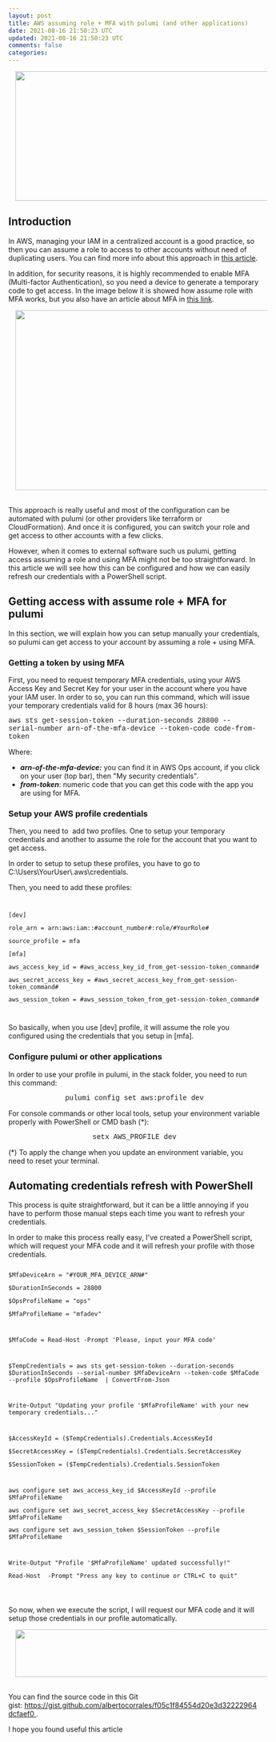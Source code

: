 ```yaml
---           
layout: post
title: AWS assuming role + MFA with pulumi (and other applications)
date: 2021-08-16 21:50:23 UTC
updated: 2021-08-16 21:50:23 UTC
comments: false
categories: 
---
```

<div class="separator" style="clear: both; text-align: center;"><a href="https://1.bp.blogspot.com/-Bgn9oR5De90/YRrP9H1FIwI/AAAAAAAAGkw/acSGNR5kD60Ohp9BevGkrYwpntQGH9LUwCLcBGAsYHQ/s1146/Page-Illo_Prevent.9a440a3b5794ae42ee42d76dd98f30a7e152629e.png" style="margin-left: 1em; margin-right: 1em;"><img border="0" data-original-height="568" data-original-width="1146" height="259" src="https://1.bp.blogspot.com/-Bgn9oR5De90/YRrP9H1FIwI/AAAAAAAAGkw/acSGNR5kD60Ohp9BevGkrYwpntQGH9LUwCLcBGAsYHQ/w521-h259/Page-Illo_Prevent.9a440a3b5794ae42ee42d76dd98f30a7e152629e.png" width="521" /></a></div><h2 style="text-align: left;">Introduction</h2><p>In AWS, managing your IAM in a centralized account is a good practice, so then you can assume a role to access to other accounts without need of duplicating users. You can find more info about this approach in <a href="https://docs.aws.amazon.com/IAM/latest/UserGuide/id_roles_common-scenarios_aws-accounts.html">this article</a>.</p><p>In addition, for security reasons, it is highly recommended to enable MFA (Multi-factor Authentication), so you need a device to generate a temporary code to get access. In the image below it is showed how assume role with MFA works, but you also have an article about MFA in <a href="https://aws.amazon.com/blogs/security/how-do-i-protect-cross-account-access-using-mfa-2/">this link</a>.</p><div class="separator" style="clear: both; text-align: center;"><a href="https://1.bp.blogspot.com/-Lj2Addm2sJ0/YRrQJn5sY6I/AAAAAAAAGk4/DV4-aqjwHtIx6qmAl7YFjOV7NMZRdWXMACLcBGAsYHQ/s997/MFAAPI4.png" style="margin-left: 1em; margin-right: 1em;"><img border="0" data-original-height="560" data-original-width="997" height="360" src="https://1.bp.blogspot.com/-Lj2Addm2sJ0/YRrQJn5sY6I/AAAAAAAAGk4/DV4-aqjwHtIx6qmAl7YFjOV7NMZRdWXMACLcBGAsYHQ/w640-h360/MFAAPI4.png" width="640" /></a></div><div class="separator" style="clear: both; text-align: center;"><br /></div><p>This approach is really useful and most of the configuration can be automated with pulumi (or other providers like terraform or CloudFormation). And once it is configured, you can switch your role and get access to other accounts with a few clicks.&nbsp;</p><p>However, when it comes to external software such us pulumi, getting access assuming a role and using MFA might not be too straightforward. In this article we will see how this can be configured and how we can easily refresh our credentials with a PowerShell script.&nbsp;</p><h2 style="text-align: left;">Getting access with assume role + MFA for pulumi</h2><p>In this section, we will explain how you can setup manually your credentials, so pulumi can get access to your account by assuming a role + using MFA.</p><h3 style="text-align: left;">Getting a token by using MFA</h3><p>First, you need to request temporary MFA credentials, using your AWS Access Key and Secret Key for your user in the account where you have your IAM user. In order to so, you can run this command, which will issue your temporary credentials valid for 8 hours (max 36 hours):</p><p><span style="font-family: courier;">aws sts get-session-token --duration-seconds 28800 --serial-number arn-of-the-mfa-device --token-code code-from-token</span></p><p>Where:</p><p></p><ul style="text-align: left;"><li><i><b>arn-of-the-mfa-device:</b></i> you can find it in AWS Ops account, if you click on your user (top bar), then "My security credentials".</li><li><i><b>from-token</b></i>: numeric code that you can get this code with the app you are using for MFA.</li></ul><p></p><h3 style="text-align: left;">Setup your AWS profile credentials</h3><p>Then, you need to&nbsp; add two profiles. One to setup your temporary credentials and another to assume the role for the account that you want to get access.&nbsp;</p><p>In order to setup to setup these profiles, you have to go to C:\Users\YourUser\.aws\credentials.&nbsp;</p><p>Then, you need to add these profiles:</p><pre class="prettyprint"><code class="language-js"><br /><p>[dev]</p><p>role_arn = arn:aws:iam::#account_number#:role/#YourRole#</p><p>source_profile = mfa</p><p>[mfa]</p><p>aws_access_key_id = #aws_access_key_id_from_get-session-token_command#</p><p>aws_secret_access_key = #aws_secret_access_key_from_get-session-token_command#</p><p>aws_session_token = #aws_session_token_from_get-session-token_command#</p><br /></code></pre><p>So basically, when you use [dev] profile, it will assume the role you configured using the credentials that you setup in [mfa].</p><h3 style="text-align: left;">Configure pulumi or other applications</h3><p>In order to use your profile in pulumi, in the stack folder, you need to run this command:</p><p style="text-align: center;"><span style="font-family: courier;">pulumi config set aws:profile dev</span></p><p>For console commands or other local tools, setup your environment variable properly with PowerShell or CMD bash (*):</p><p style="text-align: center;"><span style="font-family: courier;">setx AWS_PROFILE dev</span></p><p>(*) To apply the change when you update an environment variable, you need to reset your terminal.</p><h2 style="text-align: left;">Automating credentials refresh with PowerShell</h2><p>This process is quite straightforward, but it can be a little annoying if you have to perform those manual steps each time you want to refresh your credentials.&nbsp;</p><p>In order to make this process really easy, I've created a PowerShell script, which will request your MFA code and it will refresh your profile with those credentials.&nbsp;</p><pre class="prettyprint"><code class="language-js"><p>$MfaDeviceArn = "#YOUR_MFA_DEVICE_ARN#"</p><p>$DurationInSeconds = 28800</p><p>$OpsProfileName = "ops"</p><p>$MfaProfileName = "mfadev"</p><p><br /></p><p>$MfaCode = Read-Host -Prompt 'Please, input your MFA code'</p><p><br /></p><p>$TempCredentials = aws sts get-session-token --duration-seconds $DurationInSeconds --serial-number $MfaDeviceArn --token-code $MfaCode --profile $OpsProfileName&nbsp; | ConvertFrom-Json&nbsp;</p><p><br /></p><p>Write-Output "Updating your profile '$MfaProfileName' with your new temporary credentials..."</p><p><br /></p><p>$AccessKeyId = ($TempCredentials).Credentials.AccessKeyId</p><p>$SecretAccessKey = ($TempCredentials).Credentials.SecretAccessKey</p><p>$SessionToken = ($TempCredentials).Credentials.SessionToken</p><p><br /></p><p>aws configure set aws_access_key_id $AccessKeyId --profile $MfaProfileName</p><p>aws configure set aws_secret_access_key $SecretAccessKey --profile $MfaProfileName</p><p>aws configure set aws_session_token $SessionToken --profile $MfaProfileName</p><p><br /></p><p>Write-Output "Profile '$MfaProfileName' updated successfully!"</p><p>Read-Host&nbsp; -Prompt "Press any key to continue or CTRL+C to quit"&nbsp;</p><p><br /></p></code></pre><p>So now, when we execute the script, I will request our MFA code and it will setup those credentials in our profile automatically.</p><div class="separator" style="clear: both; text-align: center;"><a href="https://1.bp.blogspot.com/-PjqtVahQcmo/YRra9lMd_MI/AAAAAAAAGlI/mwnlmSqNxb8ta7Wf-6zLZTdFaVli3H0ZwCLcBGAsYHQ/s906/mfa.PNG" style="margin-left: 1em; margin-right: 1em;"><img border="0" data-original-height="161" data-original-width="906" height="95" src="https://1.bp.blogspot.com/-PjqtVahQcmo/YRra9lMd_MI/AAAAAAAAGlI/mwnlmSqNxb8ta7Wf-6zLZTdFaVli3H0ZwCLcBGAsYHQ/w533-h95/mfa.PNG" width="533" /></a></div><br /><p>You can find the source code in this Git gist:&nbsp;<a href="https://gist.github.com/albertocorrales/f05c1f84554d20e3d32222964dcfaef0">https://gist.github.com/albertocorrales/f05c1f84554d20e3d32222964dcfaef0&nbsp;</a>.&nbsp;</p><p>I hope you found useful this article</p>